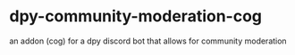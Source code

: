 # dpy-community-moderation-cog
an addon (cog) for a dpy discord bot that allows for community moderation
